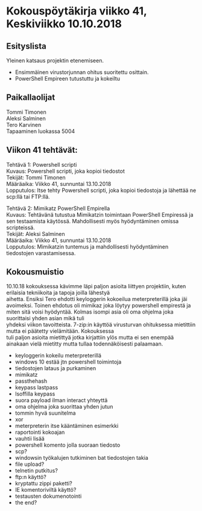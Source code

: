 # Kokouspöytäkirja viikko 41, Keskiviikko 10.10.2018  

## Esityslista  
Yleinen katsaus projektin etenemiseen.  
* Ensimmäinen virustorjunnan ohitus suoritettu osittain.
* PowerShell Empireen tutustuttu ja kokeiltu
  
## Paikallaolijat
Tommi Timonen  
Aleksi Salminen  
Tero Karvinen  
Tapaaminen luokassa 5004  

  
## Viikon 41 tehtävät:  

Tehtävä 1: Powershell scripti  
Kuvaus: Powershell scripti, joka kopioi tiedostot  
Tekijät: Tommi Timonen  
Määräaika: Viikko 41, sunnuntai 13.10.2018  
Lopputulos: Itse tehty Powershell scripti, joka kopioi tiedostoja ja lähettää ne scp:llä tai FTP:llä.  

Tehtävä 2: Mimikatz PowerShell Empirella  
Kuvaus: Tehtävänä tutustua Mimikatzin toimintaan PowerShell Empiressä ja sen testaamista käytössä. Mahdollisesti myös hyödyntäminen omissa scripteissä.  
Tekijät: Aleksi Salminen  
Määräaika: Viikko 41, sunnuntai 13.10.2018  
Lopputulos: Mimikatzin tuntemus ja mahdollisesti hyödyntäminen tiedostojen varastamisessa.  





## Kokousmuistio

10.10.18 kokouksessa kävimme läpi paljon asioita liittyen projektiin, kuten erilaisia tekniikoita ja tapoja joilla lähestyä  
aihetta. Ensiksi Tero ehdotti keyloggerin kokoeilua meterpreterillä joka jäi avoimeksi. Toinen ehdotus oli mimikaz joka löytyy   powershell empirestä ja miten sitä voisi hyödyntää. Kolmas isompi asia oli oma ohjelma joka suorittaisi yhden asian mikä tuli  
yhdeksi viikon tavoitteista. 7-zip:in käyttöä virusturvan ohituksessa mietittiin mutta ei päätetty vielämitään. Kokouksessa  
tuli paljon asioita mietittyä jotka kirjattiin ylös mutta ei sen enempää ainakaan vielä mietitty mutta tullaa todennäköisesti   palaamaan. 

- keyloggerin kokeilu meterpreterillä  
- windows 10 estää jtn powershell toimintoja  
- tiedostojen lataus ja purkaminen  
- mimikatz  
- passthehash  
- keypass lastpass  
- lsoffilla keypass
- suora payload ilman interact yhteyttä
- oma ohjelma joka suorittaa yhden jutun
- tommin hyvä suunitelma
- xor
- meterpreterin itse kääntäminen esimerkki
- raportointi kokoajan
- vauhtii lisää
- powershell komento jolla suoraan tiedosto
- scp?
- windowsin työkalujen tutkiminen bat tiedostojen takia
- file upload?
- telnetin putkitus?
- ftp:n käyttö?
- kryptattu zippi paketti?
- IE komentoriviltä käyttö?
- testausten dokumenotointi
- the end?



